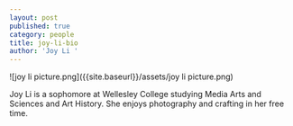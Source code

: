 ```yaml
---
layout: post
published: true
category: people
title: joy-li-bio
author: 'Joy Li '
---
```


![joy li picture.png]({{site.baseurl}}/assets/joy li picture.png)


Joy Li is a sophomore at Wellesley College studying Media Arts and Sciences and Art History. She enjoys photography and crafting in her free time. 